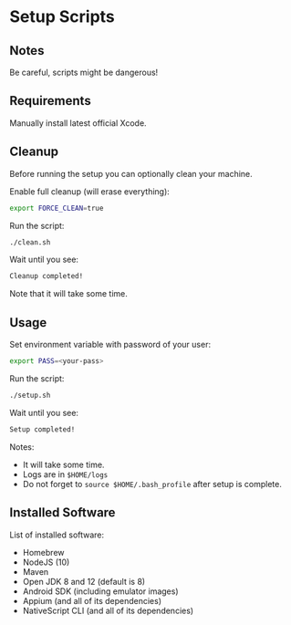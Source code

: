 # Setup Scripts

## Notes

Be careful, scripts might be dangerous!

## Requirements

Manually install latest official Xcode.

## Cleanup

Before running the setup you can optionally clean your machine.

Enable full cleanup (will erase everything):
```bash
export FORCE_CLEAN=true
```

Run the script:
```bash
./clean.sh
```

Wait until you see:
```bash
Cleanup completed!
```
Note that it will take some time.

## Usage

Set environment variable with password of your user:
```bash
export PASS=<your-pass>
```

Run the script:
```bash
./setup.sh
```

Wait until you see:
```bash
Setup completed!
```

Notes:
- It will take some time.
- Logs are in `$HOME/logs`
- Do not forget to `source $HOME/.bash_profile` after setup is complete.

## Installed Software

List of installed software:

- Homebrew
- NodeJS (10)
- Maven 
- Open JDK 8 and 12 (default is 8)
- Android SDK (including emulator images)
- Appium (and all of its dependencies)
- NativeScript CLI (and all of its dependencies)
